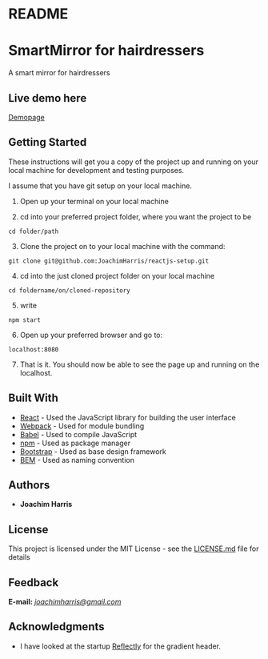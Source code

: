 # README

# SmartMirror for hairdressers

A smart mirror for hairdressers

## Live demo here

[Demopage](www.pagegoeshere.com)

## Getting Started

These instructions will get you a copy of the project up and running on your
local machine for development and testing purposes.

I assume that you have git setup on your local machine.

1. Open up your terminal on your local machine

2. cd into your preferred project folder, where you want the project to be
```
cd folder/path
```

3. Clone the project on to your local machine with the command:
```
git clone git@github.com:JoachimHarris/reactjs-setup.git
```

4. cd into the just cloned project folder on your local machine
```
cd foldername/on/cloned-repository
```

5. write
```
npm start
```

6. Open up your preferred browser and go to:
```
localhost:8080
```

7. That is it. You should now be able to see the page up and running on the localhost.

## Built With

* [React](https://facebook.github.io/react/) - Used the JavaScript library for building the user interface
* [Webpack](https://webpack.github.io/) - Used for module bundling
* [Babel](https://babeljs.io/) - Used to compile JavaScript
* [npm](https://www.npmjs.com/) - Used as package manager
* [Bootstrap](http://getbootstrap.com/) - Used as base design framework
* [BEM](https://en.bem.info/methodology/naming-convention/) - Used as naming convention

## Authors

* **Joachim Harris**

## License

This project is licensed under the MIT License - see the [LICENSE.md](LICENSE.md) file for details

## Feedback

**E-mail:** *joachimharris@gmail.com*

## Acknowledgments

* I have looked at the startup [Reflectly](http://www.reflectly.io/) for the gradient header.
